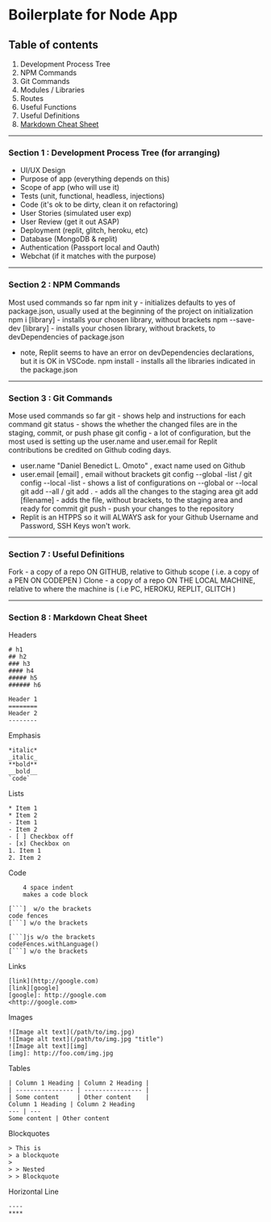 # Boilerplate for Node App

## Table of contents
1. Development Process Tree
2. NPM Commands
3. Git Commands
4. Modules / Libraries  
5. Routes
6. Useful Functions
7. Useful Definitions
8. [Markdown Cheat Sheet](#section8)
***
### Section 1 : Development Process Tree (for arranging)
- UI/UX Design
- Purpose of app (everything depends on this)
- Scope of app (who will use it)
- Tests (unit, functional, headless, injections)
- Code (it's ok to be dirty, clean it on refactoring)
- User Stories (simulated user exp)
- User Review (get it out ASAP)
- Deployment (replit, glitch, heroku, etc)
- Database (MongoDB & replit)
- Authentication (Passport local and Oauth)
- Webchat (if it matches with the purpose)
****
### Section 2 : NPM Commands
Most used commands so far
npm init y  - initializes defaults to yes of package.json, usually used at the beginning of the project on initialization
npm i [library] - installs your chosen library, without brackets
npm --save-dev [library] - installs your chosen library, without brackets, to devDependencies of package.json
  - note, Replit seems to have an error on devDependencies declarations, but it is OK in VSCode.
npm install - installs all the libraries indicated in the package.json
****
### Section 3 : Git Commands
Mose used commands so far
git - shows help and instructions for each command
git status - shows the whether the changed files are in the staging, commit, or push phase
git config - a lot of configuration, but the most used is setting up the user.name and user.email for Replit contributions be credited on Github coding days. 
  - user.name "Daniel Benedict L. Omoto" , exact name used on Github
  - user.email [email] , email without brackets
git config --global -list / git config --local -list - shows a list of configurations on --global or --local
git add --all / git add . - adds all the changes to the staging area
git add [filename] - adds the file, without brackets, to the staging area and ready for commit
git push - push your changes to the repository
  - Replit is an HTPPS so it will ALWAYS ask for your Github Username and Password, SSH Keys won't work.
****
### Section 7 : Useful Definitions
Fork - a copy of a repo ON GITHUB, relative to Github scope ( i.e. a copy of a PEN ON CODEPEN )
Clone - a copy of a repo ON THE LOCAL MACHINE, relative to where the machine is ( i.e PC, HEROKU, REPLIT, GLITCH )
****
### <a name="section8">Section 8 : Markdown Cheat Sheet</a>
Headers
```
# h1
## h2
### h3
#### h4
##### h5
###### h6  

Header 1
========
Header 2
--------
```
Emphasis
```
*italic*
_italic_
**bold**
__bold__
`code`
```

Lists
```
* Item 1
* Item 2
- Item 1
- Item 2
- [ ] Checkbox off
- [x] Checkbox on
1. Item 1
2. Item 2
```

Code
```
    4 space indent
    makes a code block
    
[```]  w/o the brackets
code fences
[```] w/o the brackets

[```]js w/o the brackets
codeFences.withLanguage()
[```] w/o the brackets
```

Links
```
[link](http://google.com)
[link][google]
[google]: http://google.com
<http://google.com>
```
Images
```
![Image alt text](/path/to/img.jpg)
![Image alt text](/path/to/img.jpg "title")
![Image alt text][img]
[img]: http://foo.com/img.jpg
```
Tables
```
| Column 1 Heading | Column 2 Heading |
| ---------------- | ---------------- |
| Some content     | Other content    |
Column 1 Heading | Column 2 Heading
--- | ---
Some content | Other content
```
Blockquotes
```
> This is
> a blockquote
>
> > Nested
> > Blockquote
```
Horizontal Line
```
----
****
```
